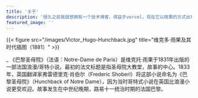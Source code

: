 ```yaml
---
title: '关于'
description: '很久之前我就想拥有一个技术博客，得益于vercel，现在它以雨果的方式出现在互联网中。: —双喜.'
featured_image: ''
---
```


{{< figure src="/images/Victor_Hugo-Hunchback.jpg" title="维克多·雨果及其时代插图（1881）" >}}

_ 《巴黎圣母院》（法语：Notre-Dame de Paris）是维克托·雨果于1831年出版的一部法国浪漫/哥特小说。最初的法文标题是指圣母院大教堂，故事的中心。1833年，英国翻译家弗雷德里克·肖伯尔（Frederic Shoberl）将这部小说命名为《巴黎圣母院》（Hunchback of Notre Dame），因为当时哥特式小说在英国比浪漫小说更受欢迎。故事发生在中世纪晚期，路易十一统治时期的法国巴黎。
